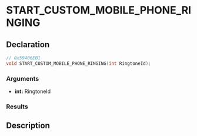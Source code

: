 # START_CUSTOM_MOBILE_PHONE_RINGING

## Declaration
```cpp
// 0x59406EB1
void START_CUSTOM_MOBILE_PHONE_RINGING(int RingtoneId);
```

### Arguments
- **int:** RingtoneId

### Results

## Description
